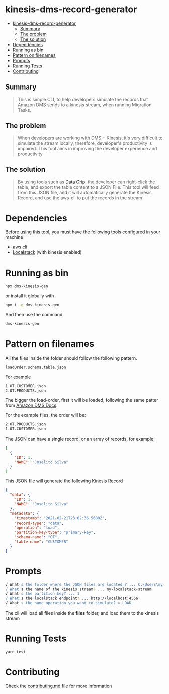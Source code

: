 # kinesis-dms-record-generator

- [kinesis-dms-record-generator](#kinesis-dms-record-generator)
  * [Summary](#summary)
  * [The problem](#the-problem)
  * [The solution](#the-solution)
- [Dependencies](#dependencies)
- [Running as bin](#running-as-bin)
- [Pattern on filenames](#pattern-on-filenames)
- [Prompts](#prompts)
- [Running Tests](#running-tests)
- [Contributing](#contributing)


## Summary

> This is  simple CLI, to help developers simulate the records that Amazon DMS sends to
> a kinesis stream, when running Migration Tasks.

## The problem

> When developers are working with DMS + Kinesis, it's very difficult to simulate the stream locally,
> therefore, developer's productivity is impaired. This tool aims in improving the developer experience and productivity

## The solution

> By using tools such as [Data Grip](https://www.jetbrains.com/datagrip/), the developer can right-click the table,
> and export the table content to a JSON File. This tool will feed from this JSON file,
> and it will automatically generate the Kinesis Record, and use the aws-cli to put the records in the stream

# Dependencies

Before using this tool, you must have the following tools configured in your machine

- [aws cli](https://aws.amazon.com/cli/)
- [Localstack](https://github.com/localstack/localstack) (with kinesis enabled)

# Running as bin

```bash
npx dms-kinesis-gen
```

or install it globally with

```bash
npm i -g dms-kinesis-gen
```

And then use the command

```bash
dms-kinesis-gen
```

# Pattern on filenames

All the files inside the folder should follow the following pattern.

```bash
loadOrder.schema.table.json
```

For example

```bash
1.OT.CUSTOMER.json
2.OT.PRODUCTS.json
```

The bigger the load-order, first it will be loaded, following the same patter from [Amazon DMS Docs](https://docs.aws.amazon.com/dms/latest/userguide/CHAP_Tasks.CustomizingTasks.TableMapping.SelectionTransformation.Selections.html).

For the example files, the order will be:
```bash
2.OT.PRODUCTS.json
1.OT.CUSTOMER.json
```

The JSON can have a single record, or an array of records, for example:

```json
[
  {
    "ID": 1,
    "NAME": "Joselito Silva"
  }
]
```

This JSON file will generate the following Kinesis Record

```json
{
  "data": {
    "ID": 1,
    "NAME": "Joselito Silva"
  },
  "metadata": {
    "timestamp": "2021-02-21T23:02:36.5680Z",
    "record-type": "data",
    "operation": "load",
    "partition-key-type": "primary-key",
    "schema-name": "OT",
    "table-name": "CUSTOMER"
  }
}
```

# Prompts

```bash
√ What's the folder where the JSON files are located ? ... C:\Users\my-user\Documents\cdc-files
√ What's the name of the kinesis stream? ... my-localstack-stream
√ What's the partition key? ... 1
√ What's the localstack endpoint? ... http://localhost:4566
√ What's the name operation you want to simulate? » LOAD
```

The cli will load all files inside the **files** folder, and load them to the kinesis stream

# Running Tests

```bash
yarn test
```
# Contributing

Check the [contributing.md](./CONTRIBUTING.md) file for more information